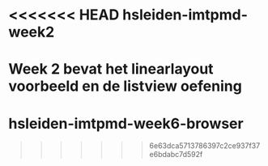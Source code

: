 <<<<<<< HEAD
hsleiden-imtpmd-week2
=====================

Week 2 bevat het linearlayout voorbeeld en de listview oefening
=======
hsleiden-imtpmd-week6-browser
=============================
>>>>>>> 6e63dca5713786397c2ce937f37e6bdabc7d592f
